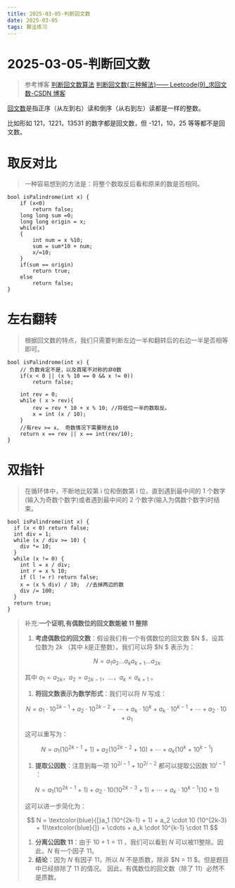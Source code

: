```yaml
---
title: 2025-03-05-判断回文数
date: 2025-03-05
tags: 算法练习
---
```


# 2025-03-05-判断回文数

> 参考博客
> [判断回文数算法](https://zhuanlan.zhihu.com/p/74799938)
> [判断回文数(三种解法)—— Leetcode(9)_求回文数-CSDN 博客](https://blog.csdn.net/qwerty200696/article/details/79053770)

[回文数](https://zhida.zhihu.com/search?content_id=104751474&content_type=Article&match_order=1&q=%E5%9B%9E%E6%96%87%E6%95%B0&zhida_source=entity)是指正序（从左到右）读和倒序（从右到左）读都是一样的整数。

比如形如 121，1221，13531 的数字都是回文数，但 -121，10，25 等等都不是回文数。

# 取反对比

> 一种容易想到的方法是：将整个数取反后看和原来的数是否相同。

```
bool isPalindrome(int x) {  
    if (x<0)  
        return false;  
    long long sum =0;  
    long long origin = x;  
    while(x)  
    {  
        int num = x %10;  
        sum = sum*10 + num;  
        x/=10;  
    }  
    if(sum == origin)  
        return true;  
    else  
        return false;  
}
```

# 左右翻转

> 根据回文数的特点，我们只需要判断左边一半和翻转后的右边一半是否相等即可。

```
bool isPalindrome(int x) {
    // 负数肯定不是，以及首尾不对称的非0数
    if(x < 0 || (x % 10 == 0 && x != 0))
        return false;

    int rev = 0;
    while ( x > rev){
        rev = rev * 10 + x % 10; //将低位一半的数取反。
        x = int (x / 10);
    }
    //有rev >= x， 奇数情况下需要除去10
    return x == rev || x == int(rev/10); 
}
```

# 双指针

> 在循环体中，不断地比较第 i 位和倒数第 i 位，直到遇到最中间的 1 个数字(输入为奇数个数字)或者遇到最中间的 2 个数字(输入为偶数个数字)时结束。

```
bool isPalindrome(int x) {  
  if (x < 0) return false;  
  int div = 1;  
  while (x / div >= 10) {  
    div *= 10;  
  }          
  while (x != 0) {  
    int l = x / div;  
    int r = x % 10;  
    if (l != r) return false;  
    x = (x % div) / 10;  //去掉两边的数
    div /= 100;  
  }  
  return true;  
}
```

> 补充:**一个证明,有偶数位的回文数能被 11 整除**
>
> 1. **考虑偶数位的回文数**：假设我们有一个有偶数位的回文数 $N $，设其位数为  $2k$ （其中 $k$是正整数）。我们可以将 $N $ 表示为：
>
> $$
> N = a_1a_2 \ldots a_ka_{k+1} \ldots a_{2k}
> $$
>
> 其中 $a_1 = a_{2k}， a_2 = a_{2k-1}，\ldots， a_k = a_{k+1}$ 。
>
> 1. **将回文数表示为数学形式**：我们可以将  $N$  写成：
>
> $$
> N = a_1 \cdot 10^{2k-1} + a_2 \cdot 10^{2k-2} + \cdots + a_k \cdot 10^k + a_k \cdot 10^{k-1} + \cdots + a_2 \cdot 10 + a_1
> $$
>
> 这可以重写为：
>
> $$
> N = a_1 (10^{2k-1} + 1) + a_2 (10^{2k-2} + 10) + \cdots + a_k (10^k + 10^{k-1})
> $$
>
> 1. **提取公因数**：注意到每一项 $10^{2i-1} + 10^{2i-2}$   都可以提取公因数 $10^{i-1}$  ：
>
> $$
> N = a_1 (10^{2k-1} + 1) + a_2 \cdot 10 (10^{2k-3} + 1) + \cdots + a_k \cdot 10^{k-1} (10 + 1)
> $$
>
> 这可以进一步简化为：
>
> $$
> N = \textcolor{blue}{[}a_1 (10^{2k-1} + 1) + a_2 \cdot 10 (10^{2k-3} + 1)\textcolor{blue}{]} + \cdots + a_k \cdot 10^{k-1} \cdot 11
> $$
>
> 1. **分离公因数 11**：由于 $10 + 1 = 11$  ，我们可以看到 $N$ 可以被11整除。因此，$N$ 有一个因子 11。
> 2. **结论**：因为 $N$ 有因子 11，所以 $N$ 不是质数，除非 $N = 11 $。但是题目中已经排除了 11 的情况。
>    因此，有偶数位的回文数（除了 11）必然不是质数。
